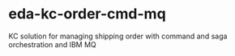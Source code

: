 # eda-kc-order-cmd-mq
KC solution for managing shipping order with command and saga orchestration and IBM MQ

